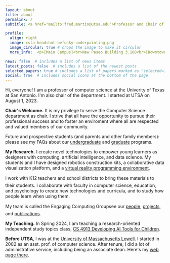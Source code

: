 ```yaml
---
layout: about
title: about
permalink: /
subtitle: <a href="mailto:fred.martin@utsa.edu">Professor and Chair of Computer Science – fred.martin@utsa.edu</a>

profile:
  align: right
  image: csta-headshot-befunky-underpainting.png
  image_circular: true # crops the image to make it circular
  more_info:  <p>[Main Campus]<br>New Paseo Building 3.108<br>[Downtown Campus]<br>UTSA School of Data Science<br>506 Dolorosa Street<br>San Antonio, TX 78249/78204</p>

news: false  # includes a list of news items
latest_posts: false  # includes a list of the newest posts
selected_papers: true # includes a list of papers marked as "selected={true}"
social: true  # includes social icons at the bottom of the page
---
```


Hi, everyone! I am a professor of computer science
at the Univerity of Texas at San Antonio. I'm also chair of the
department. I started at UTSA on August 1, 2023.



**Chair's Welcome.** It is my privilege to serve the Computer
Science department as chair. I strive that all have the opportunity to
pursue their professional success and to foster an enviroment where
all are respected and valued members of our community.

Future and prospective students (and parents and other family
members): please see my FAQs about our [undergraduate](undergrad) and
[graduate](grad) programs.


**My Research.** I create novel technologies to empower young
learners as designers with computing, artificial intelligence, and
data science. My students and I have designed robotics construction
kits, a collaborative data visualization platform, and a [virtual
reality programming environment](https://learnmyr.org).

I work with K&#150;12 teachers and school districts to bring these
materials to their students. I collaborate with faculty in computer
science, education, and psychology to create new technologies and
curricula, and to study how people learn when using them.

My team is called the Engaging Computing Group&#151;see our
[people](people), [projects](projects), and [publications](publications).



**My Teaching.** In Spring 2024, I am teaching a research-oriented
  independent study topics class, [CS 4913 Developing AI Tools for
  Children](teaching/DevelopingAITools). 




**Before UTSA**, I was at the [University of Massachusetts
Lowell](https://www.uml.edu). I started in 2002 as an asst. prof. of
computer science. After tenure, I did a lot of administrative service,
including being an associate dean. Here's my [web page
there](https://www.cs.uml.edu/~fredm).
